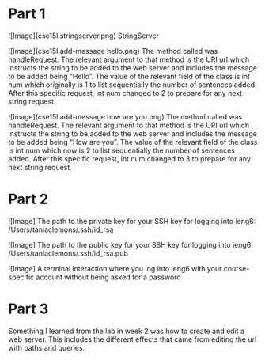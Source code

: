 # Part 1
![Image](cse15l stringserver.png)
StringServer

![Image](cse15l add-message hello.png)
The method called was handleRequest. The relevant argument to that method is the URI url which instructs the string to be added to the web server and includes the message to be added being “Hello”. The value of the relevant field of the class is int num which originally is 1 to list sequentially the number of sentences added. After this specific request, int num changed to 2 to prepare for any next string request.

![Image](cse15l add-message how are you.png)
The method called was handleRequest. The relevant argument to that method is the URI url which instructs the string to be added to the web server and includes the message to be added being “How are you”. The value of the relevant field of the class is int num which now is 2 to list sequentially the number of sentences added. After this specific request, int num changed to 3 to prepare for any next string request.


# Part 2
![Image]
The path to the private key for your SSH key for logging into ieng6: /Users/taniaclemons/.ssh/id_rsa

![Image]
The path to the public key for your SSH key for logging into ieng6: /Users/taniaclemons/.ssh/id_rsa.pub

![Image]
A terminal interaction where you log into ieng6 with your course-specific account without being asked for a password


# Part 3
Something I learned from the lab in week 2 was how to create and edit a web server. This includes the different effects that came from editing the url with paths and queries.

